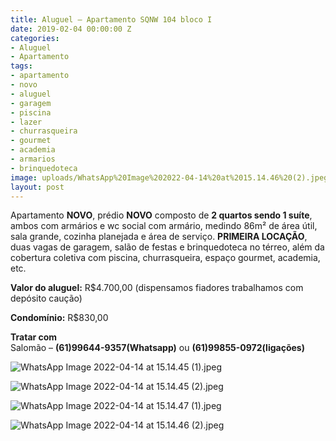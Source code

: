 ```yaml
---
title: Aluguel – Apartamento SQNW 104 bloco I
date: 2019-02-04 00:00:00 Z
categories:
- Aluguel
- Apartamento
tags:
- apartamento
- novo
- aluguel
- garagem
- piscina
- lazer
- churrasqueira
- gourmet
- academia
- armarios
- brinquedoteca
image: uploads/WhatsApp%20Image%202022-04-14%20at%2015.14.46%20(2).jpeg
layout: post
---
```


Apartamento **NOVO**, prédio **NOVO** composto de **2 quartos sendo 1 suíte**, ambos com armários e wc social com armário, medindo 86m² de área útil, sala grande, cozinha planejada e área de serviço. **PRIMEIRA LOCAÇÃO**,  duas vagas de garagem, salão de festas e brinquedoteca no térreo, além da cobertura coletiva com piscina, churrasqueira, espaço gourmet, academia, etc.

**Valor do aluguel:** 
R$4.700,00 (dispensamos fiadores trabalhamos com depósito caução) 

**Condomínio:** 
R$830,00

**Tratar com**  
Salomão – **(61)99644-9357(Whatsapp)** ou **(61)99855-0972(ligações)**


![WhatsApp Image 2022-04-14 at 15.14.45 (1).jpeg](/uploads/WhatsApp%20Image%202022-04-14%20at%2015.14.45%20(1).jpeg)

![WhatsApp Image 2022-04-14 at 15.14.45 (2).jpeg](/uploads/WhatsApp%20Image%202022-04-14%20at%2015.14.45%20(2).jpeg)

![WhatsApp Image 2022-04-14 at 15.14.47 (1).jpeg](/uploads/WhatsApp%20Image%202022-04-14%20at%2015.14.47%20(1).jpeg)
 
![WhatsApp Image 2022-04-14 at 15.14.46 (2).jpeg](/uploads/WhatsApp%20Image%202022-04-14%20at%2015.14.46%20(2).jpeg)